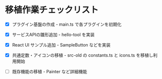 # 移植作業チェックリスト

- [x] プラグイン基盤の作成 - main.ts で各プラグインを初期化
- [x] サービスAPIの雛形追加 - hello-tool を実装
- [x] React UI サンプル追加 - SampleButton などを実装
- [x] 共通定数・アイコンの移植 - src-old の constants.ts と icons.ts を移植し利用開始
- [ ] 既存機能の移植 - Painter など詳細機能

